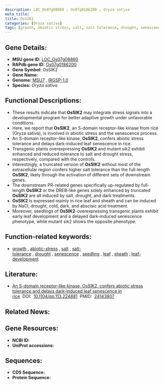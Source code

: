 ```yaml
---
description: LOC_Os07g08860 ; Os07g0186200 ; Oryza sativa
meta_title:
title: OsSIK2
categories: [Oryza sativa]
tags: [growth, abiotic stress, salt, salt tolerance, drought, senescence, seedling, leaf, sheath, leaf development]
---
```


## Gene Details:
- **MSU gene ID:** [LOC_Os07g08860](http://rice.uga.edu/cgi-bin/ORF_infopage.cgi?orf=LOC_Os07g08860)  
- **RAPdb gene ID:** [Os07g0186200](https://rapdb.dna.affrc.go.jp/locus/?name=Os07g0186200)  
- **Gene Symbol:** OsSIK2
- **Gene Name:**
- **Genome:**  [MSU7](http://rice.uga.edu/)&nbsp;,&nbsp;[IRGSP-1.0](https://rapdb.dna.affrc.go.jp/download/irgsp1.html)
- **Species:** *Oryza sativa*

## Functional Descriptions:
   - These results indicate that **OsSIK2** may integrate stress signals into a developmental program for better adaptive growth under unfavorable conditions.
   - Here, we report that **OsSIK2**, an S-domain receptor-like kinase from rice (Oryza sativa), is involved in abiotic stress and the senescence process.
   - An S-domain receptor-like kinase, **OsSIK2**, confers abiotic stress tolerance and delays dark-induced leaf senescence in rice.
   - Transgenic plants overexpressing **OsSIK2** and mutant sik2 exhibit enhanced and reduced tolerance to salt and drought stress, respectively, compared with the controls.
   - Interestingly, a truncated version of **OsSIK2** without most of the extracellular region confers higher salt tolerance than the full-length **OsSIK2**, likely through the activation of different sets of downstream genes.
   - The downstream PR-related genes specifically up-regulated by full-length **OsSIK2** or the DREB-like genes solely enhanced by truncated **OsSIK2** are all induced by salt, drought, and dark treatments.
   - **OsSIK2** is expressed mainly in rice leaf and sheath and can be induced by NaCl, drought, cold, dark, and abscisic acid treatment.
   - Moreover, seedlings of **OsSIK2**-overexpressing transgenic plants exhibit early leaf development and a delayed dark-induced senescence phenotype, while mutant sik2 shows the opposite phenotype.

## Function-related keywords:
   - [growth](/tags/growth/)&nbsp;,&nbsp;[abiotic-stress](/tags/abiotic-stress/)&nbsp;,&nbsp;[salt](/tags/salt/)&nbsp;,&nbsp;[salt-tolerance](/tags/salt-tolerance/)&nbsp;,&nbsp;[drought](/tags/drought/)&nbsp;,&nbsp;[senescence](/tags/senescence/)&nbsp;,&nbsp;[seedling](/tags/seedling/)&nbsp;,&nbsp;[leaf](/tags/leaf/)&nbsp;,&nbsp;[sheath](/tags/sheath/)&nbsp;,&nbsp;[leaf-development](/tags/leaf-development/)

## Literature:
   - [An S-domain receptor-like kinase, OsSIK2, confers abiotic stress tolerance and delays dark-induced leaf senescence in rice](https://www.doi.org/10.1104/pp.113.224881)&nbsp;&nbsp;DOI:&nbsp;&nbsp;[10.1104/pp.113.224881](https://www.doi.org/10.1104/pp.113.224881)&nbsp;&nbsp;PMID:&nbsp;&nbsp;[24143807](https://pubmed.ncbi.nlm.nih.gov/24143807/)

## Related News:

## Gene Resources:
- **NCBI ID:**  []()
- **UniProt accessions:** [](https://www.uniprot.org/uniprotkb//entry)

## Sequences:
- **CDS Sequence:**
- **Protein Sequence:**
